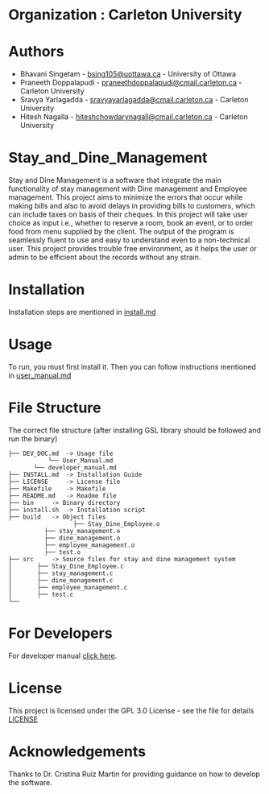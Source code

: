 # Organization : Carleton University

# Authors

- Bhavani Singetam -  bsing105@uottawa.ca - University of Ottawa
- Praneeth Doppalapudi - praneethdoppalapudi@cmail.carleton.ca - Carleton University
- Sravya Yarlagadda - sravyayarlagadda@cmail.carleton.ca - Carleton University
- Hitesh Nagalla - hiteshchowdarynagall@cmail.carleton.ca - Carleton University

# Stay_and_Dine_Management

Stay and Dine Management is a software that integrate the main functionality of stay management with Dine management and Employee management. This project aims to minimize the errors that occur while making bills and also to avoid delays in providing bills to customers, which can include taxes on basis of their cheques. In this project will take user choice as input i.e., whether to reserve a room, book an event, or to order food from menu supplied by the client. The output of the program is seamlessly fluent to use and easy to understand even to a non-technical user. This project provides trouble free environment, as it helps the user or admin to be efficient about the records without any strain.

# Installation

Installation steps are mentioned in [install.md](https://github.com/praneethdoppalapudi/Stay-and-Dine-Management/blob/dev/install.md)

# Usage
To run, you must first install it. Then you can follow instructions mentioned in [user_manual.md](https://github.com/praneethdoppalapudi/Stay-and-Dine-Management/blob/dev_development/dev_doc/User_Manual.md)

# File Structure

The correct file structure (after installing GSL library should be followed and run the binary)


```
├── DEV_DOC.md 	-> Usage file
           └── User_Manual.md
	   └── developer_manual.md	 
├── INSTALL.md 	-> Installation Guide
├── LICENSE 	-> License file
├── Makefile 	-> Makefile
├── README.md 	-> Readme file
├── bin 	-> Binary directory
├── install.sh 	-> Installation script
├── build 	-> Object files
                  ├── Stay_Dine_Employee.o
		  ├── stay_management.o
		  ├── dine_management.o
		  ├── employee_management.o
		  ├── test.o
├── src 	-> Source files for stay and dine management system
│       ├── Stay_Dine_Employee.c
│       ├── stay_management.c
│       ├── dine_management.c
│       ├── employee_management.c
│       ├── test.c
└──
```
# For Developers

For developer manual [click here](https://github.com/praneethdoppalapudi/Stay-and-Dine-Management/blob/dev_development/dev_doc/developer_manual.md).

# License

This project is licensed under the GPL 3.0 License - see the file for details [LICENSE](https://github.com/praneethdoppalapudi/Stay-and-Dine-Management/blob/dev/LICENSE)

# Acknowledgements

Thanks to Dr. Cristina Ruiz Martin for providing guidance on how to develop the software.
